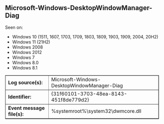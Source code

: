 ## Microsoft-Windows-DesktopWindowManager-Diag

Seen on:
* Windows 10 (1511, 1607, 1703, 1709, 1803, 1809, 1903, 1909, 2004, 20H2)
* Windows 11 (21H2)
* Windows 2008
* Windows 2012
* Windows 7
* Windows 8.0
* Windows 8.1

<table border="1" class="docutils">
  <tbody>
    <tr>
      <td><b>Log source(s):</b></td>
      <td>Microsoft-Windows-DesktopWindowManager-Diag</td>
    </tr>
    <tr>
      <td><b>Identifier:</b></td>
      <td>{31f60101-3703-48ea-8143-451f8de779d2}</td>
    </tr>
    <tr>
      <td><b>Event message file(s):</b></td>
      <td>%systemroot%\system32\dwmcore.dll</td>
    </tr>
  </tbody>
</table>

&nbsp;

